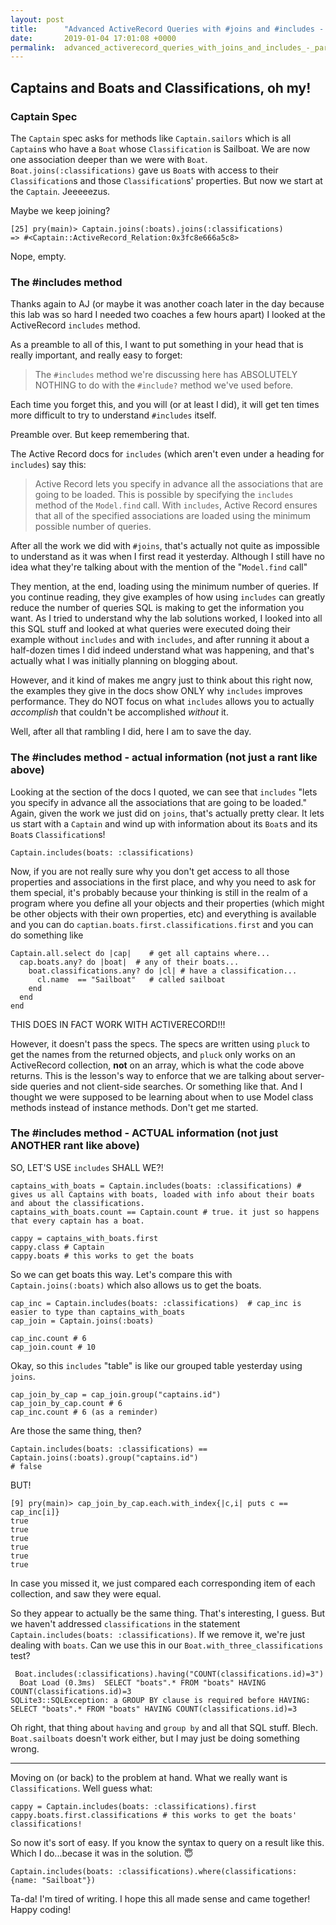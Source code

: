 ```yaml
---
layout: post
title:      "Advanced ActiveRecord Queries with #joins and #includes - Part 2: #includes"
date:       2019-01-04 17:01:08 +0000
permalink:  advanced_activerecord_queries_with_joins_and_includes_-_part_2_includes
---
```


## Captains and Boats and Classifications, oh my!

### Captain Spec

The `Captain` spec asks for methods like `Captain.sailors` which is all `Captain`s who have a `Boat` whose `Classification` is Sailboat. We are now one association deeper than we were with `Boat`. `Boat.joins(:classifications)` gave us `Boat`s with access to their `Classification`s and those `Classification`s' properties. But now we start at the `Captain`. Jeeeeezus.

Maybe we keep joining?

```
[25] pry(main)> Captain.joins(:boats).joins(:classifications)
=> #<Captain::ActiveRecord_Relation:0x3fc8e666a5c8>
```

Nope, empty. 

### The #includes method

Thanks again to AJ (or maybe it was another coach later in the day because this lab was so hard I needed two coaches a few hours apart) I looked at the ActiveRecord `includes` method. 

As a preamble to all of this, I want to put something in your head that is really important, and really easy to forget:
>The `#includes` method we're discussing here has ABSOLUTELY NOTHING to do with the `#include?` method we've used before. 

Each time you forget this, and you will (or at least I did), it will get ten times more difficult to try to understand `#includes` itself.

Preamble over. But keep remembering that. 

The Active Record docs for `includes` (which aren't even under a heading for `includes`) say this:

> Active Record lets you specify in advance all the associations that are going to be loaded. This is possible by specifying the `includes` method of the `Model.find` call. With `includes`, Active Record ensures that all of the specified associations are loaded using the minimum possible number of queries.

After all the work we did with `#joins`, that's actually not quite as impossible to understand as it was when I first read it yesterday. Although I still have no idea what they're talking about with the mention of the "`Model.find` call"

They mention, at the end, loading using the minimum number of queries. If you continue reading, they give examples of how using `includes` can greatly reduce the number of queries SQL is making to get the information you want. As I tried to understand why the lab solutions worked, I looked into all this SQL stuff and looked at what queries were executed doing their example without `includes` and with `includes`, and after running it about a half-dozen times I did indeed understand what was happening, and that's actually what I was initially planning on blogging about.

However, and it kind of makes me angry just to think about this right now, the examples they give in the docs show ONLY why `includes` improves performance. They do NOT focus on what `includes` allows you to actually *accomplish* that couldn't be accomplished *without* it.

Well, after all that rambling I did, here I am to save the day.

### The #includes method - actual information (not just a rant like above)

Looking at the section of the docs I quoted, we can see that `includes` "lets you specify in advance all the associations that are going to be loaded." Again, given the work we just did on `joins`, that's actually pretty clear. It lets us start with a `Captain` and wind up with information about its `Boat`s and its `Boat`s `Classification`s! 

```Captain.includes(boats: :classifications)```

Now, if you are not really sure why you don't get access to all those properties and associations in the first place, and why you need to ask for them special, it's probably because your thinking is still in the realm of a program where you define all your objects and their properties (which might be other objects with their own properties, etc) and everything is available and you can do `captian.boats.first.classifications.first` and you can do something like 
```
Captain.all.select do |cap|    # get all captains where...
  cap.boats.any? do |boat|  # any of their boats... 
    boat.classifications.any? do |cl| # have a classification...
      cl.name  == "Sailboat"   # called sailboat
    end
  end
end
```
THIS DOES IN FACT WORK WITH ACTIVERECORD!!! 

However, it doesn't pass the specs. The specs are written using `pluck` to get the names from the returned objects, and `pluck` only works on an ActiveRecord collection, **not** on an array, which is what the code above returns. This is the lesson's way to enforce that we are talking about server-side queries and not client-side searches. Or something like that. And I thought we were supposed to be learning about when to use Model class methods instead of instance methods. Don't get me started.


### The #includes method - ACTUAL information (not just ANOTHER rant like above)

SO, LET'S USE `includes` SHALL WE?!

```
captains_with_boats = Captain.includes(boats: :classifications) # gives us all Captains with boats, loaded with info about their boats and about the classifications.
captains_with_boats.count == Captain.count # true. it just so happens that every captain has a boat.

cappy = captains_with_boats.first
cappy.class # Captain
cappy.boats # this works to get the boats
```
So we can get boats this way. Let's compare this with `Captain.joins(:boats)` which also allows us to get the boats. 
```
cap_inc = Captain.includes(boats: :classifications)  # cap_inc is easier to type than captains_with_boats
cap_join = Captain.joins(:boats)

cap_inc.count # 6
cap_join.count # 10
```
Okay, so this `includes` "table" is like our grouped table yesterday using `joins`.
```
cap_join_by_cap = cap_join.group("captains.id") 
cap_join_by_cap.count # 6
cap_inc.count # 6 (as a reminder)
```
Are those the same thing, then?
```
Captain.includes(boats: :classifications) == Captain.joins(:boats).group("captains.id") 
# false
```
BUT!

```
[9] pry(main)> cap_join_by_cap.each.with_index{|c,i| puts c == cap_inc[i]}
true
true
true
true
true
true
```
In case you missed it, we just compared each corresponding item of each collection, and saw they were equal. 

So they appear to actually be the same thing. That's interesting, I guess. But we haven't addressed `classifications` in the statement `Captain.includes(boats: :classifications)`. If we remove it, we're just dealing with `boats`. Can we use this in our `Boat.with_three_classifications` test?

```
 Boat.includes(:classifications).having("COUNT(classifications.id)=3")
  Boat Load (0.3ms)  SELECT "boats".* FROM "boats" HAVING COUNT(classifications.id)=3
SQLite3::SQLException: a GROUP BY clause is required before HAVING: SELECT "boats".* FROM "boats" HAVING COUNT(classifications.id)=3
```

Oh right, that thing about `having` and `group by` and all that SQL stuff. Blech. `Boat.sailboats` doesn't work either, but I may just be doing something wrong. 

---

Moving on (or back) to the problem at hand. What we really want is `Classifications`. Well guess what:
```
cappy = Captain.includes(boats: :classifications).first
cappy.boats.first.classifications # this works to get the boats' classifications!
```

So now it's sort of easy. If you know the syntax to query on a result like this. Which I do...becase it was in the solution. 😇
```
Captain.includes(boats: :classifications).where(classifications: {name: "Sailboat"})
```

Ta-da! I'm tired of writing. I hope this all made sense and came together! Happy coding!

